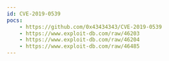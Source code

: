 ```yaml
---
id: CVE-2019-0539
pocs:
    - https://github.com/0x43434343/CVE-2019-0539
    - https://www.exploit-db.com/raw/46203
    - https://www.exploit-db.com/raw/46204
    - https://www.exploit-db.com/raw/46485
---
```


